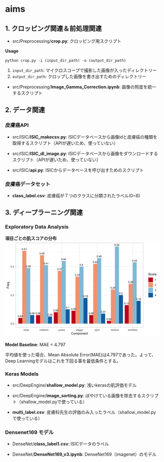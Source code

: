 # aims

## 1. クロッピング関連＆前処理関連

* src/Preprocessing/**crop.py**: クロッピング用スクリプト

**Usage**
```
python crop.py -i (input_dir_path) -o (output_dir_path)
```
1. `input_dir_path`: マイクロスコープで撮影した画像が入ったディレクトリー
2. `output_dir_path`: クロップした画像を書き出すためのディレクトリー

* src/Preprocessing/**Image_Gamma_Correction.ipynb**: 画像の照度を統一するスクリプト
## 2. データ関連
### 皮膚癌API

* src/ISIC/**ISIC_makecsv.py**: ISICデータベースから画像idと皮膚癌の種類を取得するスクリプト（APIが遅いため、使っていない）

* src/ISIC/**ISIC_dl_image.py**: ISICデータベースから画像をダウンロードするスクリプト（APIが遅いため、使っていない）

* src/ISIC/**api.py**: ISICからデータベースを呼び出すためのスクリプト

### 皮膚癌データセット
* **class_label.csv**: 皮膚癌が７つのクラスに分類されたラベル(0~6)

## 3. ディープラーニング関連
### Exploratory Data Analysis
**項目ごとの肌スコアの分布**
![Score Histogram](figures/score_barplot.png)

**Model Baseline**: MAE < 4.797

平均値を使った場合、Mean Absolute Error(MAE)は4.797であった。よって、Deep Learningモデルはこれを下回る事を最低条件とする。

### Keras Models
* src/DeepEngine/**shallow_model.py**: 浅いkerasの肌評価モデル

* src/DeepEngine/**image_sorting.py**: ぼやけている画像を除去するスクリプト（shallow_model.pyで使っている）

* **multi_label.csv**: 皮膚科先生の評価のみ入ったラベル（shallow_model.pyで使っている）

### Densenet169 モデル
* DenseNet/**class_label1.csv**: ISICデータのラベル

* DenseNet/**DenseNet169_v3.ipynb**: DenseNet169（imagenet）のモデル

